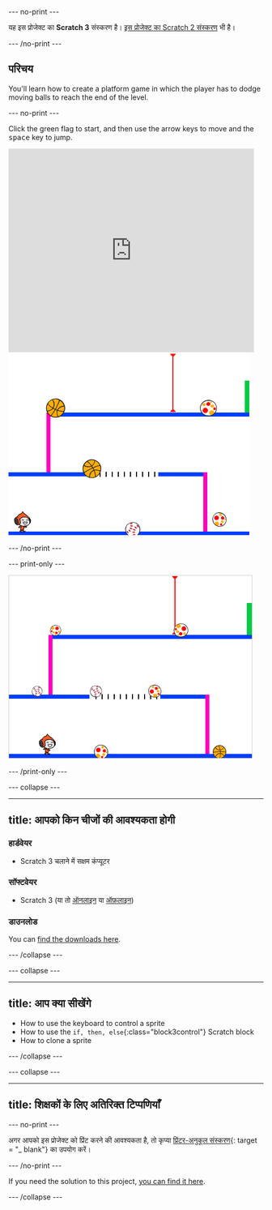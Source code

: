 \--- no-print \---

यह इस प्रोजेक्ट का **Scratch 3** संस्करण है। [इस प्रोजेक्ट का Scratch 2 संस्करण](https://projects.raspberrypi.org/en/projects/dodgeball-scratch2) भी है।

\--- /no-print \---

## परिचय

You'll learn how to create a platform game in which the player has to dodge moving balls to reach the end of the level.

\--- no-print \---

Click the green flag to start, and then use the arrow keys to move and the <kbd>space</kbd> key to jump.

<div class="scratch-preview">
  <iframe allowtransparency="true" width="485" height="402" src="https://scratch.mit.edu/projects/embed/251809924/?autostart=false" frameborder="0" scrolling="no"></iframe>
  <img src="images/dodge-final.png">
</div>

\--- /no-print \---

\--- print-only \---

![dodgeball game being played](images/dodgeball-showcase.png)

\--- /print-only \---

\--- collapse \---

* * *

## title: आपको किन चीजों की आवश्यकता होगी

### हार्डवेयर

+ Scratch 3 चलाने में सक्षम कंप्यूटर

### सॉफ्टवेयर

+ Scratch 3 (या तो [ऑनलाइन](https://scratch.mit.edu/projects/editor/) या [ऑफ़लाइन](https://scratch.mit.edu/download/))

### डाउनलोड

You can [find the downloads here](http://rpf.io/p/en/dodgeball-go).

\--- /collapse \---

\--- collapse \---

* * *

## title: आप क्या सीखेंगे

+ How to use the keyboard to control a sprite
+ How to use the `if, then, else`{:class="block3control"} Scratch block
+ How to clone a sprite

\--- /collapse \---

\--- collapse \---

* * *

## title: शिक्षकों के लिए अतिरिक्त टिप्पणियाँ

\--- no-print \---

अगर आपको इस प्रोजेक्ट को प्रिंट करने की आवश्यकता है, तो कृप्या [प्रिंटर-अनुकूल संस्करण](https://projects.raspberrypi.org/en/projects/dodgeball/print){: target = "_ blank"} का उपयोग करें।

\--- /no-print \---

If you need the solution to this project, [you can find it here](http://rpf.io/p/en/dodgeball-get).

\--- /collapse \---